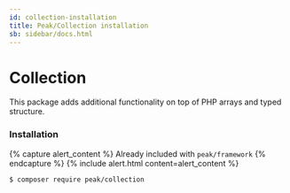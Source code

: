 ```yaml
---
id: collection-installation
title: Peak/Collection installation
sb: sidebar/docs.html
---
```


# Collection

This package adds additional functionality on top of PHP arrays and typed structure.


### Installation 

{% capture alert_content %}
Already included with <code>peak/framework</code>
{% endcapture %}
{% include alert.html content=alert_content %}


```
$ composer require peak/collection
```
